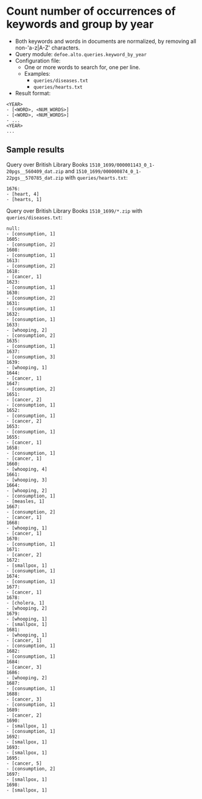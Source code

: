 # Count number of occurrences of keywords and group by year

* Both keywords and words in documents are normalized, by removing all non-'a-z|A-Z' characters.
* Query module: `defoe.alto.queries.keyword_by_year`
* Configuration file:
  - One or more words to search for, one per line.
  - Examples:
    - `queries/diseases.txt`
    - `queries/hearts.txt`
* Result format:

```
<YEAR>
- [<WORD>, <NUM_WORDS>]
- [<WORD>, <NUM_WORDS>]
- ...
<YEAR>
...
```

## Sample results

Query over British Library Books `1510_1699/000001143_0_1-20pgs__560409_dat.zip` and `1510_1699/000000874_0_1-22pgs__570785_dat.zip` with `queries/hearts.txt`:

```
1676:
- [heart, 4]
- [hearts, 1]
```

Query over British Library Books `1510_1699/*.zip` with `queries/diseases.txt`:

```
null:
- [consumption, 1]
1605:
- [consumption, 2]
1608:
- [consumption, 1]
1613:
- [consumption, 2]
1618:
- [cancer, 1]
1623:
- [consumption, 1]
1630:
- [consumption, 2]
1631:
- [consumption, 1]
1632:
- [consumption, 1]
1633:
- [whooping, 2]
- [consumption, 2]
1635:
- [consumption, 1]
1637:
- [consumption, 3]
1639:
- [whooping, 1]
1644:
- [cancer, 1]
1647:
- [consumption, 2]
1651:
- [cancer, 2]
- [consumption, 1]
1652:
- [consumption, 1]
- [cancer, 2]
1653:
- [consumption, 1]
1655:
- [cancer, 1]
1658:
- [consumption, 1]
- [cancer, 1]
1660:
- [whooping, 4]
1661:
- [whooping, 3]
1664:
- [whooping, 2]
- [consumption, 1]
- [measles, 1]
1667:
- [consumption, 2]
- [cancer, 1]
1668:
- [whooping, 1]
- [cancer, 1]
1670:
- [consumption, 1]
1671:
- [cancer, 2]
1672:
- [smallpox, 1]
- [consumption, 1]
1674:
- [consumption, 1]
1677:
- [cancer, 1]
1678:
- [cholera, 1]
- [whooping, 2]
1679:
- [whooping, 1]
- [smallpox, 1]
1681:
- [whooping, 1]
- [cancer, 1]
- [consumption, 1]
1682:
- [consumption, 1]
1684:
- [cancer, 3]
1686:
- [whooping, 2]
1687:
- [consumption, 1]
1688:
- [cancer, 3]
- [consumption, 1]
1689:
- [cancer, 2]
1690:
- [smallpox, 1]
- [consumption, 1]
1692:
- [smallpox, 1]
1693:
- [smallpox, 1]
1695:
- [cancer, 5]
- [consumption, 2]
1697:
- [smallpox, 1]
1698:
- [smallpox, 1]
```
